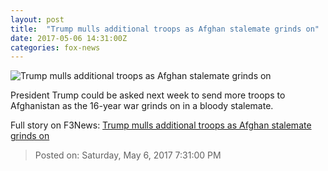 ```yaml
---
layout: post
title:  "Trump mulls additional troops as Afghan stalemate grinds on"
date: 2017-05-06 14:31:00Z
categories: fox-news
---
```


![Trump mulls additional troops as Afghan stalemate grinds on](http://a57.foxnews.com/images.foxnews.com/content/fox-news/world/2017/05/06/trump-mulls-additional-troops-as-stalemate-in-afghan-grinds-on/_jcr_content/par/featured-media/media-0.img.jpg/0/0/1494082798272.jpg?ve=1)

President Trump could be asked next week to send more troops to Afghanistan as the 16-year war grinds on in a bloody stalemate.


Full story on F3News: [Trump mulls additional troops as Afghan stalemate grinds on](http://www.f3nws.com/n/WqxyWG)

> Posted on: Saturday, May 6, 2017 7:31:00 PM
